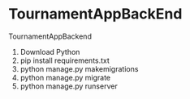 # TournamentAppBackEnd
TournamentAppBackend
1. Download Python
2. pip install requirements.txt
3. python manage.py makemigrations
4. python manage.py migrate
5. python manage.py runserver
